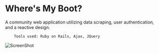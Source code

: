 # Where's My Boot?
A community web application utilizing data scraping, user authentication, and a reactive design. 

        Tools used: Ruby on Rails, Ajax, JQuery

![ScreenShot](https://cloud.githubusercontent.com/assets/27247635/25408440/d4675508-29c2-11e7-8408-89d06a889dc6.png)
